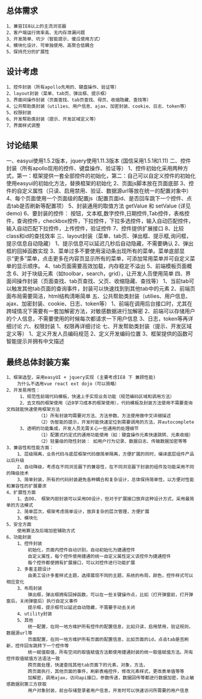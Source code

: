 
## 总体需求
    1、兼容IE8以上的主流浏览器
    2、客户端运行效率高、无内存泄漏问题
    3、开发简单、坑少（智能提示、傻瓜使用方式）
    4、模块化设计、可单独使用、高聚合低耦合
    5、保持充分的扩展性

## 设计考虑
    1、控件封装（所有apollo先用的、键盘操作、验证等）
    2、layout封装（菜单、tab页、弹出框、提示框）
    3、界面间操作封装（页面查找、tab页查找、母页、收缩隐藏、查找等）
    4、公共帮助类封装（utilies、用户信息、ajax、加密封装、cookie、日志、token等）
    5、权限封装
    6、开发帮助类封装（提示、开发区域定义等）
    7、界面样式调整



## 讨论结果
一、easyui使用1.5.2版本，jquery使用1.11.3版本 (国信采用1.5.1和1.11)
二、控件封装（所有apollo现用的控件、键盘操作、验证等）
     1、控件初始化采用两种方式，第一：框架提供一套全部控件的初始化，第二：自己可以自定义控件的初始化使用easyui的初始化方法，替换框架的初始化 
     2、页面js脚本放在页面底部
     3、控件的自定义属性（只读、启用禁用、验证、数据源url等放在统一的配置对象中）
     4、每个页面使用一个页面级的配置js（配置页面id、是否回车跳下一个控件、点击tab是否刷新等配置项）
     5、封装通用的取值方法 getValue 和 setValue
   (详见demo)
    6、要封装的控件： 按钮，文本框,数字控件,日期控件,Tab控件，表格控件，查询控件，checkbox控件，下拉控件，下拉多选控件，输入自动匹配控件，输入自动匹配下拉控件，上传控件，验证控件
    7、控件提供扩展接口
       8、比较class和id的查找效率
三、layout封装（菜单、tab页、弹出框、提示框,询问框，提示信息自动隐藏）
       1、提示信息可以延迟几秒后自动隐藏，不需要确认
       2、弹出框的回掉函数实现
       3、菜单过多不要使用滚动条出现所有的菜单。菜单底部显示“更多”菜单，点击更多在内容页显示所有的菜单，可添加常用菜单并可自定义菜单的显示顺序。
       4、tab页面需要高效加载，内存稳定不溢出
       5、前端模板页面概念
       6、对于块级元素（如toolbar，search，grid），让开发人员使用简单
四、界面间操作封装（页面查找、tab页查找、父页、收缩隐藏、查找等）
    1、当前tab可以触发其他tab页面的查询事件，封装可以快速找到到其他tab中的元素
       2、前端页面布局需要简洁，html结构清晰简单
五、公共帮助类封装（utilies、用户信息、ajax、加密封装、cookie、日志、token等）
    1、前端在调用后台接口时，尤其在跨域情况下需要有一套加解密方法，对敏感数据进行加解密
       2、前端可以存储用户的个人信息，不需要使用的时候每次都请求一下用户信息
       3、日志，token等再详细讨论
六、权限封装
        1、权限再详细讨论
七、开发帮助类封装（提示、开发区域定义等）
       1、定义开发人员编码规范
       2、定义开发编码位置
       3、框架提供的函数可智能提示并拥有中文描述




## 最终总体封装方案
    1、框架选型，采用easyUI + jquery实现 (主要考虑IE8 下 兼顾性能)
        为什么不选用vue react ext dojo（可以简略）
    2、开发易用性：
         1、规范性前端代码模板，快速上手实现业务功能（规范编码区域和调用方法）
         2、去文档的框架使用（近0学习成本的框架使用），代码模板及封装方法使用不需要查询文档就能快速使用框架方法
                （1）所有封装均需要对方法、方法参数、方法使用做中文详细描述
                （2）伪智能的提示，开发时能快速定位到需要调用的方法，并autocomplete
         3、透明的功能集成，开发人员无需关心一些通用的处理细节
                （1）配置式约定式的通用功能使用（如：键盘操作元素快速跳转、元素收缩）
                （2）轻量级的隐性封装： 如用户行为记录、数据日志、传输数据加密等等
    3、兼容性和性能方面：
        1、层级隔离，业务代码与底层框架代码做简单隔离，方便扩展的同时，编译底层组件产品以后升级
        2、自动降级，考虑在不同浏览器下的兼容性，在不同浏览器下封装的组件及功能采用不同的降级技术
        3、简单封装，所有的代码封装避免各种耦合和复杂设计，总体保持简单性，以方便对性能和兼容性的扩展要求
    4、扩展性方面
        1、去OO， 框架内部封装可以采用OO设计，但对于扩展接口放弃这种设计方式，采用最简单的方法模式
        2、简单层次，框架考虑简单设计，放弃复杂的层次管理，方便扩展
        3、模块化
    5、安全方面
        使用算法及后端加密辅助方式
    6、功能封装
        1、控件封装
            初始化，页面内控件自动识别，自动初始化为捷通控件
            自定义属性，每个控件使用捷通的统一自定义属性定义该控件为捷通控件
            每个控件都使拥有扩展接口，可以对控件进行功能扩展
        2、多套主题设计
            由美工设计多套样式主题，选择展现不同的主题，系统的布局，颜色，控件样式可以相应变化
        3、布局封装
            弹出框，弹出框拥有回掉函数，可以在一些关键操作点，比如（打开弹窗前，打开弹窗后，关闭弹窗后）执行自定义事件
            提示框，提示框可以延迟自动隐藏，不需要手动去关闭
        4、utility封装
        5、其他
            统一配置，在同一地方维护所有控件的配置信息，比如只读，启用禁用，验证规则，数据源url等
            页面配置，在同一地方维护所有页面的配置信息，比如页面的id，点击tab是否刷新，控件回车跳转下一个控件等
            统一赋值取值，所有空间的取值赋值方法都使用捷通封装的统一取值赋值方法。所有控件取值赋值方法语法一致
            跨页面处理，快速查找其他tab页面下的元素，对象，方法，
            跨页面执行，其他页面的事件，刷新表格控件，修改元素样式，更改表单值等等
            加解密，调用ajax，访问api接口，参数传递，数据回传等都进行数据加密，防止敏感数据别第三方获取
            用户对象封装，前台存储登录者用户信息，开发时可以快速访问所需要的用户信息
            
